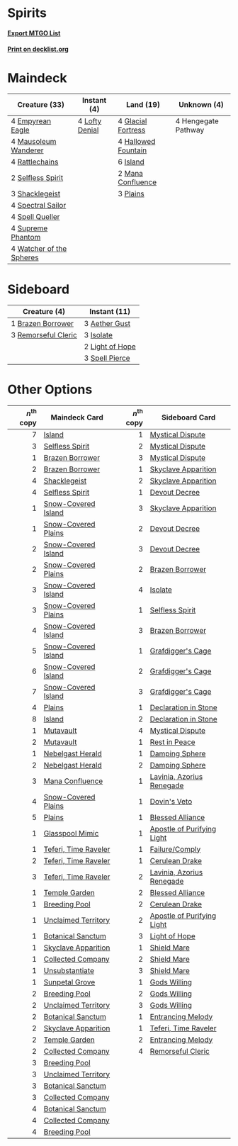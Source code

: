 # Spirits

#### [Export MTGO List](../collection/Spirits/Spirits.txt)
#### [Print on decklist.org](http://decklist.org/?deckmain=4%09Empyrean%20Eagle%0A4%09Glacial%20Fortress%0A4%09Hallowed%20Fountain%0A4%09Hengegate%20Pathway%0A6%09Island%0A4%09Lofty%20Denial%0A2%09Mana%20Confluence%0A4%09Mausoleum%20Wanderer%0A3%09Plains%0A4%09Rattlechains%0A2%09Selfless%20Spirit%0A3%09Shacklegeist%0A4%09Spectral%20Sailor%0A4%09Spell%20Queller%0A4%09Supreme%20Phantom%0A4%09Watcher%20of%20the%20Spheres&deckside=3%09Aether%20Gust%0A1%09Brazen%20Borrower%0A3%09Isolate%0A2%09Light%20of%20Hope%0A3%09Remorseful%20Cleric%0A3%09Spell%20Pierce)
# Maindeck

|                                           Creature (33)                                           |                                       Instant (4)                                       |                                          Land (19)                                          |    Unknown (4)    |
|---------------------------------------------------------------------------------------------------|-----------------------------------------------------------------------------------------|---------------------------------------------------------------------------------------------|-------------------|
|4 [Empyrean Eagle](http://gatherer.wizards.com/Pages/Card/Details.aspx?multiverseid=466962)        |4 [Lofty Denial](http://gatherer.wizards.com/Pages/Card/Details.aspx?multiverseid=485379)|4 [Glacial Fortress](http://gatherer.wizards.com/Pages/Card/Details.aspx?multiverseid=190562)|4 Hengegate Pathway|
|4 [Mausoleum Wanderer](http://gatherer.wizards.com/Pages/Card/Details.aspx?multiverseid=414364)    |                                                                                         |4 [Hallowed Fountain](http://gatherer.wizards.com/Pages/Card/Details.aspx?multiverseid=97071)|                   |
|4 [Rattlechains](http://gatherer.wizards.com/Pages/Card/Details.aspx?multiverseid=409824)          |                                                                                         |6 [Island](http://gatherer.wizards.com/Pages/Card/Details.aspx?multiverseid=439857)          |                   |
|2 [Selfless Spirit](http://gatherer.wizards.com/Pages/Card/Details.aspx?multiverseid=414332)       |                                                                                         |2 [Mana Confluence](http://gatherer.wizards.com/Pages/Card/Details.aspx?multiverseid=409573) |                   |
|3 [Shacklegeist](http://gatherer.wizards.com/Pages/Card/Details.aspx?multiverseid=488252)          |                                                                                         |3 [Plains](http://gatherer.wizards.com/Pages/Card/Details.aspx?multiverseid=439856)          |                   |
|4 [Spectral Sailor](http://gatherer.wizards.com/Pages/Card/Details.aspx?multiverseid=466830)       |                                                                                         |                                                                                             |                   |
|4 [Spell Queller](http://gatherer.wizards.com/Pages/Card/Details.aspx?multiverseid=414494)         |                                                                                         |                                                                                             |                   |
|4 [Supreme Phantom](http://gatherer.wizards.com/Pages/Card/Details.aspx?multiverseid=447212)       |                                                                                         |                                                                                             |                   |
|4 [Watcher of the Spheres](http://gatherer.wizards.com/Pages/Card/Details.aspx?multiverseid=485550)|                                                                                         |                                                                                             |                   |


# Sideboard

|                                         Creature (4)                                         |                                       Instant (11)                                       |
|----------------------------------------------------------------------------------------------|------------------------------------------------------------------------------------------|
|1 [Brazen Borrower](http://gatherer.wizards.com/Pages/Card/Details.aspx?multiverseid=473001)  |3 [Aether Gust](http://gatherer.wizards.com/Pages/Card/Details.aspx?multiverseid=466796)  |
|3 [Remorseful Cleric](http://gatherer.wizards.com/Pages/Card/Details.aspx?multiverseid=447169)|3 [Isolate](http://gatherer.wizards.com/Pages/Card/Details.aspx?multiverseid=447153)      |
|                                                                                              |2 [Light of Hope](http://gatherer.wizards.com/Pages/Card/Details.aspx?multiverseid=479540)|
|                                                                                              |3 [Spell Pierce](http://gatherer.wizards.com/Pages/Card/Details.aspx?multiverseid=425876) |


# Other Options

|*n*<sup>th</sup> copy|                                         Maindeck Card                                         |*n*<sup>th</sup> copy|                                           Sideboard Card                                            |
|--------------------:|-----------------------------------------------------------------------------------------------|--------------------:|-----------------------------------------------------------------------------------------------------|
|                    7|[Island](http://gatherer.wizards.com/Pages/Card/Details.aspx?multiverseid=439857)              |                    1|[Mystical Dispute](http://gatherer.wizards.com/Pages/Card/Details.aspx?multiverseid=473020)          |
|                    3|[Selfless Spirit](http://gatherer.wizards.com/Pages/Card/Details.aspx?multiverseid=414332)     |                    2|[Mystical Dispute](http://gatherer.wizards.com/Pages/Card/Details.aspx?multiverseid=473020)          |
|                    1|[Brazen Borrower](http://gatherer.wizards.com/Pages/Card/Details.aspx?multiverseid=473001)     |                    3|[Mystical Dispute](http://gatherer.wizards.com/Pages/Card/Details.aspx?multiverseid=473020)          |
|                    2|[Brazen Borrower](http://gatherer.wizards.com/Pages/Card/Details.aspx?multiverseid=473001)     |                    1|[Skyclave Apparition](http://gatherer.wizards.com/Pages/Card/Details.aspx?multiverseid=495603)       |
|                    4|[Shacklegeist](http://gatherer.wizards.com/Pages/Card/Details.aspx?multiverseid=488252)        |                    2|[Skyclave Apparition](http://gatherer.wizards.com/Pages/Card/Details.aspx?multiverseid=495603)       |
|                    4|[Selfless Spirit](http://gatherer.wizards.com/Pages/Card/Details.aspx?multiverseid=414332)     |                    1|[Devout Decree](http://gatherer.wizards.com/Pages/Card/Details.aspx?multiverseid=466767)             |
|                    1|[Snow-Covered Island](http://gatherer.wizards.com/Pages/Card/Details.aspx?multiverseid=121130) |                    3|[Skyclave Apparition](http://gatherer.wizards.com/Pages/Card/Details.aspx?multiverseid=495603)       |
|                    1|[Snow-Covered Plains](http://gatherer.wizards.com/Pages/Card/Details.aspx?multiverseid=121267) |                    2|[Devout Decree](http://gatherer.wizards.com/Pages/Card/Details.aspx?multiverseid=466767)             |
|                    2|[Snow-Covered Island](http://gatherer.wizards.com/Pages/Card/Details.aspx?multiverseid=121130) |                    3|[Devout Decree](http://gatherer.wizards.com/Pages/Card/Details.aspx?multiverseid=466767)             |
|                    2|[Snow-Covered Plains](http://gatherer.wizards.com/Pages/Card/Details.aspx?multiverseid=121267) |                    2|[Brazen Borrower](http://gatherer.wizards.com/Pages/Card/Details.aspx?multiverseid=473001)           |
|                    3|[Snow-Covered Island](http://gatherer.wizards.com/Pages/Card/Details.aspx?multiverseid=121130) |                    4|[Isolate](http://gatherer.wizards.com/Pages/Card/Details.aspx?multiverseid=447153)                   |
|                    3|[Snow-Covered Plains](http://gatherer.wizards.com/Pages/Card/Details.aspx?multiverseid=121267) |                    1|[Selfless Spirit](http://gatherer.wizards.com/Pages/Card/Details.aspx?multiverseid=414332)           |
|                    4|[Snow-Covered Island](http://gatherer.wizards.com/Pages/Card/Details.aspx?multiverseid=121130) |                    3|[Brazen Borrower](http://gatherer.wizards.com/Pages/Card/Details.aspx?multiverseid=473001)           |
|                    5|[Snow-Covered Island](http://gatherer.wizards.com/Pages/Card/Details.aspx?multiverseid=121130) |                    1|[Grafdigger's Cage](http://gatherer.wizards.com/Pages/Card/Details.aspx?multiverseid=278452)         |
|                    6|[Snow-Covered Island](http://gatherer.wizards.com/Pages/Card/Details.aspx?multiverseid=121130) |                    2|[Grafdigger's Cage](http://gatherer.wizards.com/Pages/Card/Details.aspx?multiverseid=278452)         |
|                    7|[Snow-Covered Island](http://gatherer.wizards.com/Pages/Card/Details.aspx?multiverseid=121130) |                    3|[Grafdigger's Cage](http://gatherer.wizards.com/Pages/Card/Details.aspx?multiverseid=278452)         |
|                    4|[Plains](http://gatherer.wizards.com/Pages/Card/Details.aspx?multiverseid=439856)              |                    1|[Declaration in Stone](http://gatherer.wizards.com/Pages/Card/Details.aspx?multiverseid=409750)      |
|                    8|[Island](http://gatherer.wizards.com/Pages/Card/Details.aspx?multiverseid=439857)              |                    2|[Declaration in Stone](http://gatherer.wizards.com/Pages/Card/Details.aspx?multiverseid=409750)      |
|                    1|[Mutavault](http://gatherer.wizards.com/Pages/Card/Details.aspx?multiverseid=370733)           |                    4|[Mystical Dispute](http://gatherer.wizards.com/Pages/Card/Details.aspx?multiverseid=473020)          |
|                    2|[Mutavault](http://gatherer.wizards.com/Pages/Card/Details.aspx?multiverseid=370733)           |                    1|[Rest in Peace](http://gatherer.wizards.com/Pages/Card/Details.aspx?multiverseid=442021)             |
|                    1|[Nebelgast Herald](http://gatherer.wizards.com/Pages/Card/Details.aspx?multiverseid=414366)    |                    1|[Damping Sphere](http://gatherer.wizards.com/Pages/Card/Details.aspx?multiverseid=443101)            |
|                    2|[Nebelgast Herald](http://gatherer.wizards.com/Pages/Card/Details.aspx?multiverseid=414366)    |                    2|[Damping Sphere](http://gatherer.wizards.com/Pages/Card/Details.aspx?multiverseid=443101)            |
|                    3|[Mana Confluence](http://gatherer.wizards.com/Pages/Card/Details.aspx?multiverseid=409573)     |                    1|[Lavinia, Azorius Renegade](http://gatherer.wizards.com/Pages/Card/Details.aspx?multiverseid=457333) |
|                    4|[Snow-Covered Plains](http://gatherer.wizards.com/Pages/Card/Details.aspx?multiverseid=121267) |                    1|[Dovin's Veto](http://gatherer.wizards.com/Pages/Card/Details.aspx?multiverseid=461120)              |
|                    5|[Plains](http://gatherer.wizards.com/Pages/Card/Details.aspx?multiverseid=439856)              |                    1|[Blessed Alliance](http://gatherer.wizards.com/Pages/Card/Details.aspx?multiverseid=414302)          |
|                    1|[Glasspool Mimic](http://gatherer.wizards.com/Pages/Card/Details.aspx?multiverseid=491688)     |                    1|[Apostle of Purifying Light](http://gatherer.wizards.com/Pages/Card/Details.aspx?multiverseid=466760)|
|                    1|[Teferi, Time Raveler](http://gatherer.wizards.com/Pages/Card/Details.aspx?multiverseid=461148)|                    1|[Failure/Comply](http://gatherer.wizards.com/Pages/Card/Details.aspx?multiverseid=426923)            |
|                    2|[Teferi, Time Raveler](http://gatherer.wizards.com/Pages/Card/Details.aspx?multiverseid=461148)|                    1|[Cerulean Drake](http://gatherer.wizards.com/Pages/Card/Details.aspx?multiverseid=466807)            |
|                    3|[Teferi, Time Raveler](http://gatherer.wizards.com/Pages/Card/Details.aspx?multiverseid=461148)|                    2|[Lavinia, Azorius Renegade](http://gatherer.wizards.com/Pages/Card/Details.aspx?multiverseid=457333) |
|                    1|[Temple Garden](http://gatherer.wizards.com/Pages/Card/Details.aspx?multiverseid=405112)       |                    2|[Blessed Alliance](http://gatherer.wizards.com/Pages/Card/Details.aspx?multiverseid=414302)          |
|                    1|[Breeding Pool](http://gatherer.wizards.com/Pages/Card/Details.aspx?multiverseid=97088)        |                    2|[Cerulean Drake](http://gatherer.wizards.com/Pages/Card/Details.aspx?multiverseid=466807)            |
|                    1|[Unclaimed Territory](http://gatherer.wizards.com/Pages/Card/Details.aspx?multiverseid=435419) |                    2|[Apostle of Purifying Light](http://gatherer.wizards.com/Pages/Card/Details.aspx?multiverseid=466760)|
|                    1|[Botanical Sanctum](http://gatherer.wizards.com/Pages/Card/Details.aspx?multiverseid=417817)   |                    3|[Light of Hope](http://gatherer.wizards.com/Pages/Card/Details.aspx?multiverseid=479540)             |
|                    1|[Skyclave Apparition](http://gatherer.wizards.com/Pages/Card/Details.aspx?multiverseid=495603) |                    1|[Shield Mare](http://gatherer.wizards.com/Pages/Card/Details.aspx?multiverseid=447173)               |
|                    1|[Collected Company](http://gatherer.wizards.com/Pages/Card/Details.aspx?multiverseid=394519)   |                    2|[Shield Mare](http://gatherer.wizards.com/Pages/Card/Details.aspx?multiverseid=447173)               |
|                    1|[Unsubstantiate](http://gatherer.wizards.com/Pages/Card/Details.aspx?multiverseid=414374)      |                    3|[Shield Mare](http://gatherer.wizards.com/Pages/Card/Details.aspx?multiverseid=447173)               |
|                    1|[Sunpetal Grove](http://gatherer.wizards.com/Pages/Card/Details.aspx?multiverseid=420946)      |                    1|[Gods Willing](http://gatherer.wizards.com/Pages/Card/Details.aspx?multiverseid=442005)              |
|                    2|[Breeding Pool](http://gatherer.wizards.com/Pages/Card/Details.aspx?multiverseid=97088)        |                    2|[Gods Willing](http://gatherer.wizards.com/Pages/Card/Details.aspx?multiverseid=442005)              |
|                    2|[Unclaimed Territory](http://gatherer.wizards.com/Pages/Card/Details.aspx?multiverseid=435419) |                    3|[Gods Willing](http://gatherer.wizards.com/Pages/Card/Details.aspx?multiverseid=442005)              |
|                    2|[Botanical Sanctum](http://gatherer.wizards.com/Pages/Card/Details.aspx?multiverseid=417817)   |                    1|[Entrancing Melody](http://gatherer.wizards.com/Pages/Card/Details.aspx?multiverseid=435207)         |
|                    2|[Skyclave Apparition](http://gatherer.wizards.com/Pages/Card/Details.aspx?multiverseid=495603) |                    1|[Teferi, Time Raveler](http://gatherer.wizards.com/Pages/Card/Details.aspx?multiverseid=461148)      |
|                    2|[Temple Garden](http://gatherer.wizards.com/Pages/Card/Details.aspx?multiverseid=405112)       |                    2|[Entrancing Melody](http://gatherer.wizards.com/Pages/Card/Details.aspx?multiverseid=435207)         |
|                    2|[Collected Company](http://gatherer.wizards.com/Pages/Card/Details.aspx?multiverseid=394519)   |                    4|[Remorseful Cleric](http://gatherer.wizards.com/Pages/Card/Details.aspx?multiverseid=447169)         |
|                    3|[Breeding Pool](http://gatherer.wizards.com/Pages/Card/Details.aspx?multiverseid=97088)        |                     |                                                                                                     |
|                    3|[Unclaimed Territory](http://gatherer.wizards.com/Pages/Card/Details.aspx?multiverseid=435419) |                     |                                                                                                     |
|                    3|[Botanical Sanctum](http://gatherer.wizards.com/Pages/Card/Details.aspx?multiverseid=417817)   |                     |                                                                                                     |
|                    3|[Collected Company](http://gatherer.wizards.com/Pages/Card/Details.aspx?multiverseid=394519)   |                     |                                                                                                     |
|                    4|[Botanical Sanctum](http://gatherer.wizards.com/Pages/Card/Details.aspx?multiverseid=417817)   |                     |                                                                                                     |
|                    4|[Collected Company](http://gatherer.wizards.com/Pages/Card/Details.aspx?multiverseid=394519)   |                     |                                                                                                     |
|                    4|[Breeding Pool](http://gatherer.wizards.com/Pages/Card/Details.aspx?multiverseid=97088)        |                     |                                                                                                     |

